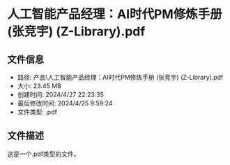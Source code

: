 ﻿# 人工智能产品经理：AI时代PM修炼手册 (张竞宇) (Z-Library).pdf

## 文件信息
- 路径: 产品\人工智能产品经理：AI时代PM修炼手册 (张竞宇) (Z-Library).pdf
- 大小: 23.45 MB
- 创建时间: 2024/4/27 22:23:35
- 最后修改时间: 2024/4/25 9:59:24
- 文件类型: .pdf

## 文件描述
这是一个.pdf类型的文件。

